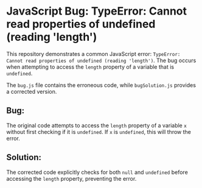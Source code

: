 # JavaScript Bug: TypeError: Cannot read properties of undefined (reading 'length')

This repository demonstrates a common JavaScript error: `TypeError: Cannot read properties of undefined (reading 'length')`.  The bug occurs when attempting to access the `length` property of a variable that is `undefined`.

The `bug.js` file contains the erroneous code, while `bugSolution.js` provides a corrected version.

## Bug:

The original code attempts to access the `length` property of a variable `x` without first checking if it is `undefined`. If `x` is `undefined`, this will throw the error.

## Solution:

The corrected code explicitly checks for both `null` and `undefined` before accessing the `length` property, preventing the error.
